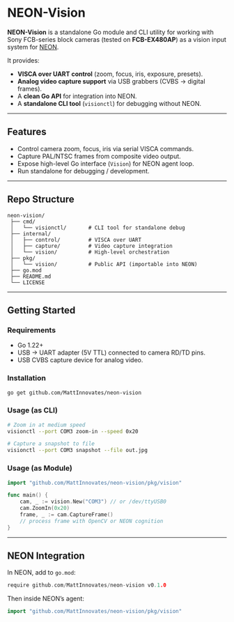 # NEON-Vision

**NEON-Vision** is a standalone Go module and CLI utility for working with
Sony FCB-series block cameras (tested on **FCB-EX480AP**) as a vision input
system for [NEON](https://github.com/MattInnovates/NEON).

It provides:
- **VISCA over UART control** (zoom, focus, iris, exposure, presets).
- **Analog video capture support** via USB grabbers (CVBS → digital frames).
- A **clean Go API** for integration into NEON.
- A **standalone CLI tool** (`visionctl`) for debugging without NEON.

---

## Features

- Control camera zoom, focus, iris via serial VISCA commands.
- Capture PAL/NTSC frames from composite video output.
- Expose high-level Go interface (`Vision`) for NEON agent loop.
- Run standalone for debugging / development.

---

## Repo Structure

```
neon-vision/
 ├── cmd/
 │   └── visionctl/       # CLI tool for standalone debug
 ├── internal/
 │   ├── control/         # VISCA over UART
 │   ├── capture/         # Video capture integration
 │   └── vision/          # High-level orchestration
 ├── pkg/
 │   └── vision/          # Public API (importable into NEON)
 ├── go.mod
 ├── README.md
 └── LICENSE
```

---

## Getting Started

### Requirements
- Go 1.22+
- USB → UART adapter (5V TTL) connected to camera RD/TD pins.
- USB CVBS capture device for analog video.

### Installation
```bash
go get github.com/MattInnovates/neon-vision
```

### Usage (as CLI)
```bash
# Zoom in at medium speed
visionctl --port COM3 zoom-in --speed 0x20

# Capture a snapshot to file
visionctl --port COM3 snapshot --file out.jpg
```

### Usage (as Module)
```go
import "github.com/MattInnovates/neon-vision/pkg/vision"

func main() {
    cam, _ := vision.New("COM3") // or /dev/ttyUSB0
    cam.ZoomIn(0x20)
    frame, _ := cam.CaptureFrame()
    // process frame with OpenCV or NEON cognition
}
```

---

## NEON Integration

In NEON, add to `go.mod`:
```go
require github.com/MattInnovates/neon-vision v0.1.0
```

Then inside NEON’s agent:
```go
import "github.com/MattInnovates/neon-vision/pkg/vision"
```


